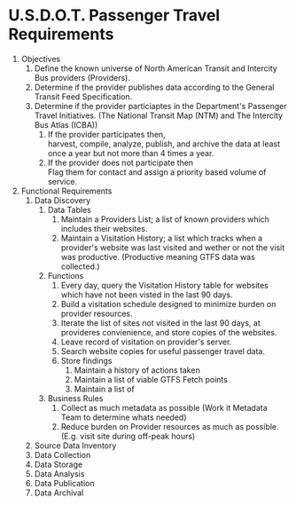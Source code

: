 # U.S.D.O.T. Passenger Travel Requirements

1. Objectives
   1. Define the known universe of North American Transit and Intercity Bus providers (Providers).
   2. Determine if the provider publishes data according to the General Transit Feed Specification.
   3. Determine if the provider particiaptes in the Department's Passenger Travel Initiatives. (The National Transit Map (NTM) and The  Intercity Bus Atlas (ICBA))
      1. If the provider participates then, <br> harvest, compile, analyze, publish, and archive the data at least once a year but not more than 4 times a year.
      2. If the provider does not participate then <br> Flag them for contact and assign a priority based volume of service.
2. Functional Requirements
   1. Data Discovery
      1. Data Tables
         1. Maintain a Providers List; a list of known providers which includes their websites.
         2. Maintain a Visitation History; a list which tracks when a provider's website was last visited and wether or not the visit was productive. (Productive meaning GTFS data was collected.)
      2. Functions
         1. Every day, query the Visitation History table for websites which have not been visted in the last 90 days.
         2. Build a visitation schedule designed to minimize burden on provider resources.
         3. Iterate the list of sites not visited in the last 90 days, at provideres convienience, and store copies of the websites.
         4. Leave record of visitation on provider's server.				 
         5. Search website copies for useful passenger travel data.
         6. Store findings
            1. Maintain a history of actions taken
            2. Maintain a list of viable GTFS Fetch points
            3. Maintain a list of 
      3. Business Rules
         1. Collect as much metadata as possible (Work it Metadata Team to determine whats needed)
         2. Reduce burden on Provider resources as much as possible. (E.g. visit site during off-peak hours)	 
   2. Source Data Inventory
   3. Data Collection
   4. Data Storage
   5. Data Analysis	 
   6. Data Publication
   7. Data Archival
